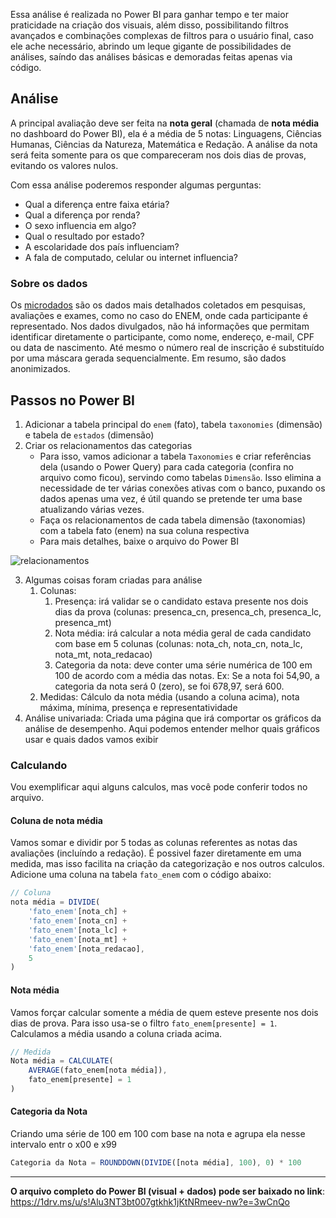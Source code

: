 Essa análise é realizada no Power BI para ganhar tempo e ter maior praticidade na criação dos visuais, além disso, possibilitando filtros avançados e combinações complexas de filtros para o usuário final, caso ele ache necessário, abrindo um leque gigante de possibilidades de análises, saíndo das análises básicas e demoradas feitas apenas via código.

## Análise
A principal avaliação deve ser feita na **nota geral** (chamada de **nota média** no dashboard do Power BI), ela é a média de 5 notas: Linguagens, Ciências Humanas, Ciências da Natureza, Matemática e Redação. A análise da nota será feita somente para os que compareceram nos dois dias de provas, evitando os valores nulos.

Com essa análise poderemos responder algumas perguntas:
- Qual a diferença entre faixa etária?
- Qual a diferença por renda?
- O sexo influencia em algo?
- Qual o resultado por estado?
- A escolaridade dos país influenciam?
- A fala de computado, celular ou internet influencia?

### Sobre os dados
Os [microdados](https://www.gov.br/inep/pt-br/acesso-a-informacao/dados-abertos/microdados/enem) são os dados mais detalhados coletados em pesquisas, avaliações e exames, como no caso do ENEM, onde cada participante é representado. Nos dados divulgados, não há informações que permitam identificar diretamente o participante, como nome, endereço, e-mail, CPF ou data de nascimento. Até mesmo o número real de inscrição é substituído por uma máscara gerada sequencialmente. Em resumo, são dados anonimizados.


## Passos no Power BI
1) Adicionar a tabela principal do `enem` (fato), tabela `taxonomies` (dimensão) e tabela de `estados` (dimensão)
2) Criar os relacionamentos das categorias
    - Para isso, vamos adicionar a tabela `Taxonomies` e criar referências dela (usando o Power Query) para cada categoria (confira no arquivo como ficou), servindo como tabelas `Dimensão`. Isso elimina a necessidade de ter várias conexões ativas com o banco, puxando os dados apenas uma vez, é útil quando se pretende ter uma base atualizando várias vezes.
    - Faça os relacionamentos de cada tabela dimensão (taxonomias) com a tabela fato (enem) na sua coluna respectiva
    - Para mais detalhes, baixe o arquivo do Power BI

![relacionamentos](https://prnt.sc/Ld3VmHFOXpds)

3) Algumas coisas foram criadas para análise 
    1) Colunas:
        1) Presença: irá validar se o candidato estava presente nos dois dias da prova (colunas: presenca_cn, presenca_ch, presenca_lc, presenca_mt)
        2) Nota média: irá calcular a nota média geral de cada candidato com base em 5 colunas (colunas: nota_ch, nota_cn, nota_lc, nota_mt, nota_redacao)
        3) Categoria da nota: deve conter uma série numérica de 100 em 100 de acordo com a média das notas. Ex: Se a nota foi 54,90, a categoria da nota será 0 (zero), se foi 678,97, será 600.
    2) Medidas: Cálculo da nota média (usando a coluna acima), nota máxima, mínima, presença e representatividade
4) Análise univariada: Criada uma página que irá comportar os gráficos da análise de desempenho. Aqui podemos entender melhor quais gráficos usar e quais dados vamos exibir


### Calculando
Vou exemplificar aqui alguns calculos, mas você pode conferir todos no arquivo.

#### Coluna de nota média
Vamos somar e dividir por 5 todas as colunas referentes as notas das avaliações (incluíndo a redação). É possivel fazer diretamente em uma medida, mas isso facilita na criação da categorização e nos outros calculos. 
Adicione uma coluna na tabela `fato_enem` com o código abaixo:

```js
// Coluna
nota média = DIVIDE(
    'fato_enem'[nota_ch] + 
    'fato_enem'[nota_cn] + 
    'fato_enem'[nota_lc] + 
    'fato_enem'[nota_mt] + 
    'fato_enem'[nota_redacao],
    5
)
```

#### Nota média
Vamos forçar calcular somente a média de quem esteve presente nos dois dias de prova. Para isso usa-se o filtro `fato_enem[presente] = 1`. Calculamos a média usando a coluna criada acima.

```js
// Medida
Nota média = CALCULATE(
    AVERAGE(fato_enem[nota média]),
    fato_enem[presente] = 1
)
```

#### Categoria da Nota
Criando uma série de 100 em 100 com base na nota e agrupa ela nesse intervalo entr o x00 e x99
```js
Categoria da Nota = ROUNDDOWN(DIVIDE([nota média], 100), 0) * 100
```


----

**O arquivo completo do Power BI (visual + dados) pode ser baixado no link**: https://1drv.ms/u/s!Alu3NT3bt007gtkhk1jKtNRmeev-nw?e=3wCnQo
